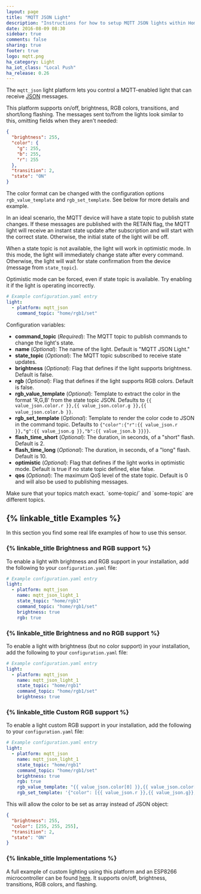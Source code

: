 ```yaml
---
layout: page
title: "MQTT JSON Light"
description: "Instructions for how to setup MQTT JSON lights within Home Assistant."
date: 2016-08-09 08:30
sidebar: true
comments: false
sharing: true
footer: true
logo: mqtt.png
ha_category: Light
ha_iot_class: "Local Push"
ha_release: 0.26
---
```



The `mqtt_json` light platform lets you control a MQTT-enabled light that can receive [JSON](https://en.wikipedia.org/wiki/JSON) messages.

This platform supports on/off, brightness, RGB colors, transitions, and short/long flashing. The messages sent to/from the lights look similar to this, omitting fields when they aren't needed:

```json
{
  "brightness": 255,
  "color": {
    "g": 255,
    "b": 255,
    "r": 255
  },
  "transition": 2,
  "state": "ON"
}
```

The color format can be changed with the configuration options `rgb_value_template` and `rgb_set_template`. See below for more details and example.


In an ideal scenario, the MQTT device will have a state topic to publish state changes. If these messages are published with the RETAIN flag, the MQTT light will receive an instant state update after subscription and will start with the correct state. Otherwise, the initial state of the light will be off.

When a state topic is not available, the light will work in optimistic mode. In this mode, the light will immediately change state after every command. Otherwise, the light will wait for state confirmation from the device (message from `state_topic`).

Optimistic mode can be forced, even if state topic is available. Try enabling it if the light is operating incorrectly.

```yaml
# Example configuration.yaml entry
light:
  - platform: mqtt_json
    command_topic: "home/rgb1/set"
```

Configuration variables:

- **command_topic** (*Required*): The MQTT topic to publish commands to change the light's state.
- **name** (*Optional*): The name of the light. Default is "MQTT JSON Light."
- **state_topic** (*Optional*): The MQTT topic subscribed to receive state updates.
- **brightness** (*Optional*): Flag that defines if the light supports brightness. Default is false.
- **rgb** (*Optional*): Flag that defines if the light supports RGB colors. Default is false.
- **rgb_value_template** (*Optional*): Template to extract the color in the format 'R,G,B' from the state topic JSON. Defaults to `{{ value_json.color.r }},{{ value_json.color.g }},{{ value_json.color.b }}`.
- **rgb_set_template** (*Optional*): Template to render the color code to JSON in the command topic. Defaults to `{"color":{"r":{{ value_json.r }},"g":{{ value_json.g }},"b":{{ value_json.b }}}}`.
- **flash_time_short** (*Optional*): The duration, in seconds, of a "short" flash. Default is 2.
- **flash_time_long** (*Optional*): The duration, in seconds, of a "long" flash. Default is 10.
- **optimistic** (*Optional*): Flag that defines if the light works in optimistic mode. Default is true if no state topic defined, else false.
- **qos** (*Optional*): The maximum QoS level of the state topic. Default is 0 and will also be used to publishing messages.

<p class='note warning'>
  Make sure that your topics match exact. `some-topic/` and `some-topic` are different topics.
</p>

## {% linkable_title Examples %}

In this section you find some real life examples of how to use this sensor.

### {% linkable_title Brightness and RGB support %}

To enable a light with brightness and RGB support in your installation, add the following to your `configuration.yaml` file:

```yaml
# Example configuration.yaml entry
light:
  - platform: mqtt_json
    name: mqtt_json_light_1
    state_topic: "home/rgb1"
    command_topic: "home/rgb1/set"
    brightness: true
    rgb: true
```

### {% linkable_title Brightness and no RGB support %}

To enable a light with brightness (but no color support) in your installation, add the following to your `configuration.yaml` file:

```yaml
# Example configuration.yaml entry
light:
  - platform: mqtt_json
    name: mqtt_json_light_1
    state_topic: "home/rgb1"
    command_topic: "home/rgb1/set"
    brightness: true
```

### {% linkable_title Custom RGB support %}

To enable a light custom RGB support in your installation, add the following to your `configuration.yaml` file:

```yaml
# Example configuration.yaml entry
light:
  - platform: mqtt_json
    name: mqtt_json_light_1
    state_topic: "home/rgb1"
    command_topic: "home/rgb1/set"
    brightness: true
    rgb: true
    rgb_value_template: "{{ value_json.color[0] }},{{ value_json.color[1] }},{{ value_json.color[2] }}"
    rgb_set_template: '{"color": [{{ value_json.r }},{{ value_json.g}},{{ value_json.b }}]}'
```

This will allow the color to be set as array instead of JSON object:

```json
{
  "brightness": 255,
  "color": [255, 255, 255],
  "transition": 2,
  "state": "ON"
}
```

### {% linkable_title Implementations %}

A full example of custom lighting using this platform and an ESP8266 microcontroller can be found [here](https://github.com/corbanmailloux/esp-mqtt-rgb-led). It supports on/off, brightness, transitions, RGB colors, and flashing.
